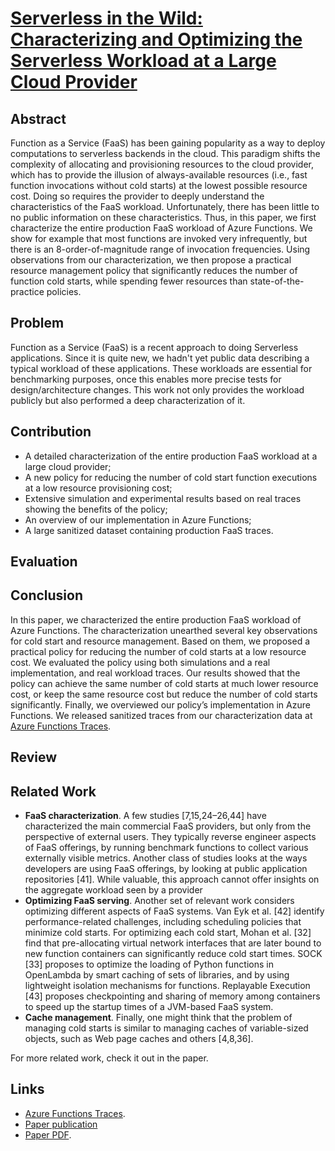 # **[Serverless in the Wild: Characterizing and Optimizing the Serverless Workload at a Large Cloud Provider](https://arxiv.org/pdf/2003.03423.pdf)**

## Abstract
Function as a Service (FaaS) has been gaining popularity as a way to deploy computations to serverless backends in the cloud. This paradigm shifts the complexity of allocating and provisioning resources to the cloud provider, which has to provide the illusion of always-available resources (i.e., fast function invocations without cold starts) at the lowest possible resource cost. Doing so requires the provider to deeply understand the characteristics of the FaaS workload. Unfortunately, there has been little to no public information on these characteristics. Thus, in this paper, we first characterize the entire production FaaS workload of Azure Functions. We show for example that most functions are invoked very infrequently, but there is an 8-order-of-magnitude range of invocation frequencies. Using observations from our characterization, we then propose a practical resource management policy that significantly reduces the number of function cold starts, while spending fewer resources than state-of-the-practice policies.

## Problem
Function as a Service (FaaS) is a recent approach to doing Serverless applications. Since it is quite new, we hadn't yet public data describing a typical workload of these applications. These workloads are essential for benchmarking purposes, once this enables more precise tests for design/architecture changes. This work not only provides the workload publicly but also performed a deep characterization of it.

## Contribution
- A detailed characterization of the entire production FaaS workload at a large cloud provider;
- A new policy for reducing the number of cold start function executions at a low resource provisioning cost;
- Extensive simulation and experimental results based on real traces showing the benefits of the policy;
- An overview of our implementation in Azure Functions;
- A large sanitized dataset containing production FaaS traces.

## Evaluation

## Conclusion
In this paper, we characterized the entire production FaaS workload of Azure Functions. The characterization unearthed several key observations for cold start and resource management. Based on them, we proposed a practical policy for reducing the number of cold starts at a low resource cost. We evaluated the policy using both simulations and a real implementation, and real workload traces. Our results showed that the policy can achieve the same number of cold starts at much lower resource cost, or keep the same resource cost but reduce the number of cold starts significantly. Finally, we overviewed our policy’s implementation in Azure Functions. We released sanitized traces from our characterization data at [Azure Functions Traces](https://github.com/Azure/AzurePublicDataset).

## Review

## Related Work
- **FaaS characterization**. A few studies [7,15,24–26,44] have characterized the main commercial FaaS providers, but only from the perspective of external users. They typically reverse engineer aspects of FaaS offerings, by running benchmark functions to collect various externally visible metrics. Another class of studies looks at the ways developers are using FaaS offerings, by looking at public application repositories [41]. While valuable, this approach cannot offer insights on the aggregate workload seen by a provider
- **Optimizing FaaS serving**. Another set of relevant work considers optimizing different aspects of FaaS systems. Van Eyk et al. [42] identify performance-related challenges, including scheduling policies that minimize cold starts. For optimizing each cold start, Mohan et al. [32] find that pre-allocating virtual network interfaces that are later bound to new function containers can significantly reduce cold start times. SOCK [33] proposes to optimize the loading of Python functions in OpenLambda by smart caching of sets of libraries, and by using lightweight isolation mechanisms for functions. Replayable Execution [43] proposes checkpointing and sharing of memory among containers to speed up the startup times of a JVM-based FaaS system. 
- **Cache management**. Finally, one might think that the problem of managing cold starts is similar to managing caches of variable-sized objects, such as Web page caches and others [4,8,36].

For more related work, check it out in the paper.

## Links
- [Azure Functions Traces](https://github.com/Azure/AzurePublicDataset).
- [Paper publication](https://arxiv.org/abs/2003.03423)
- [Paper PDF](https://arxiv.org/pdf/2003.03423.pdf).
